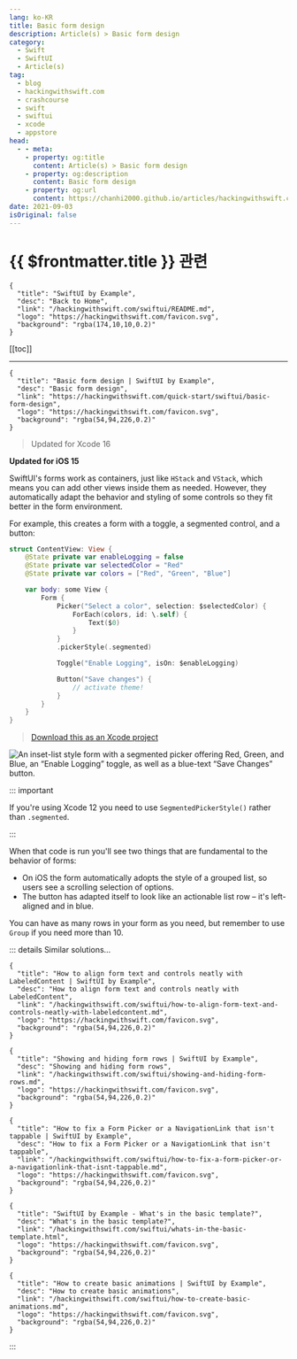 ```yaml
---
lang: ko-KR
title: Basic form design
description: Article(s) > Basic form design
category:
  - Swift
  - SwiftUI
  - Article(s)
tag: 
  - blog
  - hackingwithswift.com
  - crashcourse
  - swift
  - swiftui
  - xcode
  - appstore
head:
  - - meta:
    - property: og:title
      content: Article(s) > Basic form design
    - property: og:description
      content: Basic form design
    - property: og:url
      content: https://chanhi2000.github.io/articles/hackingwithswift.com/swiftui/basic-form-design.html
date: 2021-09-03
isOriginal: false
---
```


# {{ $frontmatter.title }} 관련

```component VPCard
{
  "title": "SwiftUI by Example",
  "desc": "Back to Home",
  "link": "/hackingwithswift.com/swiftui/README.md",
  "logo": "https://hackingwithswift.com/favicon.svg",
  "background": "rgba(174,10,10,0.2)"
}
```

[[toc]]

---

```component VPCard
{
  "title": "Basic form design | SwiftUI by Example",
  "desc": "Basic form design",
  "link": "https://hackingwithswift.com/quick-start/swiftui/basic-form-design",
  "logo": "https://hackingwithswift.com/favicon.svg",
  "background": "rgba(54,94,226,0.2)"
}
```

> Updated for Xcode 16

**Updated for iOS 15**

SwiftUI's forms work as containers, just like `HStack` and `VStack`, which means you can add other views inside them as needed. However, they automatically adapt the behavior and styling of some controls so they fit better in the form environment.

For example, this creates a form with a toggle, a segmented control, and a button:

```swift
struct ContentView: View {
    @State private var enableLogging = false
    @State private var selectedColor = "Red"
    @State private var colors = ["Red", "Green", "Blue"]

    var body: some View {
        Form {
            Picker("Select a color", selection: $selectedColor) {
                ForEach(colors, id: \.self) {
                    Text($0)
                }
            }
            .pickerStyle(.segmented)

            Toggle("Enable Logging", isOn: $enableLogging)

            Button("Save changes") {
                // activate theme!
            }
        }
    }
}
```

> [<FontIcon icon="fas fa-file-zipper"/>Download this as an Xcode project](https://hackingwithswift.com/files/projects/swiftui/basic-form-design-1.zip)

![An inset-list style form with a segmented picker offering Red, Green, and Blue, an “Enable Logging” toggle, as well as a blue-text “Save Changes” button.](https://hackingwithswift.com/img/books/quick-start/swiftui/basic-form-design-1~dark@2x.png)

::: important

If you're using Xcode 12 you need to use `SegmentedPickerStyle()` rather than `.segmented`.

:::

When that code is run you'll see two things that are fundamental to the behavior of forms:

- On iOS the form automatically adopts the style of a grouped list, so users see a scrolling selection of options.
- The button has adapted itself to look like an actionable list row – it's left-aligned and in blue.

You can have as many rows in your form as you need, but remember to use `Group` if you need more than 10.

::: details Similar solutions…

```component VPCard
{
  "title": "How to align form text and controls neatly with LabeledContent | SwiftUI by Example",
  "desc": "How to align form text and controls neatly with LabeledContent",
  "link": "/hackingwithswift.com/swiftui/how-to-align-form-text-and-controls-neatly-with-labeledcontent.md",
  "logo": "https://hackingwithswift.com/favicon.svg",
  "background": "rgba(54,94,226,0.2)"
}
```

```component VPCard
{
  "title": "Showing and hiding form rows | SwiftUI by Example",
  "desc": "Showing and hiding form rows",
  "link": "/hackingwithswift.com/swiftui/showing-and-hiding-form-rows.md",
  "logo": "https://hackingwithswift.com/favicon.svg",
  "background": "rgba(54,94,226,0.2)"
}
```

```component VPCard  
{
  "title": "How to fix a Form Picker or a NavigationLink that isn't tappable | SwiftUI by Example",
  "desc": "How to fix a Form Picker or a NavigationLink that isn't tappable",
  "link": "/hackingwithswift.com/swiftui/how-to-fix-a-form-picker-or-a-navigationlink-that-isnt-tappable.md",
  "logo": "https://hackingwithswift.com/favicon.svg",
  "background": "rgba(54,94,226,0.2)"
}
```

```component VPCard
{
  "title": "SwiftUI by Example - What's in the basic template?",
  "desc": "What's in the basic template?",
  "link": "/hackingwithswift.com/swiftui/whats-in-the-basic-template.html",
  "logo": "https://hackingwithswift.com/favicon.svg",
  "background": "rgba(54,94,226,0.2)"
}
```

```component VPCard
{
  "title": "How to create basic animations | SwiftUI by Example",
  "desc": "How to create basic animations",
  "link": "/hackingwithswift.com/swiftui/how-to-create-basic-animations.md",
  "logo": "https://hackingwithswift.com/favicon.svg",
  "background": "rgba(54,94,226,0.2)"
}
```

:::

